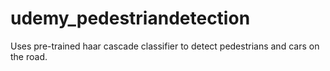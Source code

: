 # udemy_pedestriandetection

Uses pre-trained haar cascade classifier to detect pedestrians and cars on the road.
